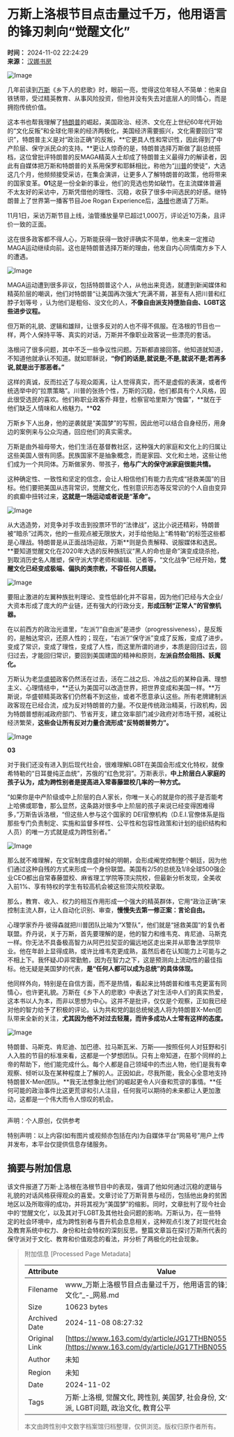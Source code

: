 # 万斯上洛根节目点击量过千万，他用语言的锋刃刺向“觉醒文化”

**时间：** 2024-11-02 22:24:29  
**来源：** [汉娜书房](https://www.163.com/dy/media/T1728632621800.html)

![Image](https://static.ws.126.net/163/f2e/dy_media/dy_media/static/images/ipLocation.f6d00eb.svg)

几年前读到[万斯](https://ent.163.com/keywords/4/0/4e0765af/1.html)《乡下人的悲歌》时，眼前一亮，觉得这位年轻人不简单：他来自铁锈带，受过精英教育、从事风险投资，但他并没有失去对底层人的同情心，而是拥抱传统价值。

这本书也帮我理解了[特朗普](https://ent.163.com/keywords/7/7/72796717666e/1.html)的崛起，美国政治、经济、文化在上世纪60年代开始的“文化反叛”和全球化带来的经济两极化，美国经济需要振兴，文化需要回归“常识”，特朗普主义是对“政治正确”的反叛，**它更具人性和常识性，因此得到了中产阶层、保守派民众的支持。**更让人惊奇的是，特朗普选择万斯做了副总统搭档，这位曾批评特朗普的反MAGA精英人士却成了特朗普主义最得力的解读者，因此有自媒体把万斯和特朗普的关系用保罗和耶稣相比，称他为“[川普](https://ent.163.com/keywords/5/d/5ddd666e/1.html)的使徒”，大选这几个月，他频频接受采访，在集会演讲，让更多人了解特朗普的政策，他将带来的国家变革。**01**这是一份全新的事业，他们的竞选也势如破竹。在主流媒体普遍不太友好的采访中，万斯凭借他的理性、沉稳，收获了很多中间选民的好感。继特朗普上了世界第一播客节目Joe Rogan Experience后，[洛根](https://ent.163.com/keywords/6/1/6d1b6839/1.html)也邀请了万斯。

11月1日，采访万斯节目上线，油管播放量早已超过1,000万，评论近10万条，且评价一致的正面。

这在很多政客都不得人心，万斯能获得一致好评确实不简单，他未来一定推动MAGA运动继续向前。这也是特朗普选择万斯的理由，他发自内心同情南方乡下人的遭遇。

![Image](https://nimg.ws.126.net/?url=http%3A%2F%2Fdingyue.ws.126.net%2F2024%2F1102%2Fca63ed45j00smbu4a000vd000iw00btm.jpg&thumbnail=660x2147483647&quality=80&type=jpg)

MAGA运动遭到很多非议，包括特朗普这个人，从他出来竞选，就遭到新闻媒体和精英阶层的嘲讽，他们对特朗普“让美国再次强大”充满不屑，甚至有人把川普和红脖子划等号 ，认为他们是粗俗、没文化的人，**不像自由派支持堕胎自由、LGBT这些进步议程。**

但万斯的礼貌、逻辑和雄辩，让很多反对的人也不得不佩服。在洛根的节目也一样，两个人保持平等、真实的对话，万斯并不像职业政客说一些漂亮的套话。

洛根问了很多问题，其中不乏一些争议性问题。万斯都直接回答。他知道就知道，不知道他就承认不知道。就如耶稣说，**“你们的话是,就说是;不是,就说不是;若再多说,就是出于那恶者。”**

这样的真诚，反而拉近了与观众距离，让人觉得真实，而不是虚假的表演，或者传统选举中的“拉票策略”。川普的张扬个性，万斯的沉稳，他们都具有个人风格，因此很受选民的喜欢。他们称职业政客乔·拜登，检察官哈里斯为“傀儡”，**就在于他们缺乏人情味和人格魅力。****02**

万斯乡下人出身，他的逆袭就是“美国梦”的写照，因此他可以结合自身经历，用身边的案例来与公众沟通，回应他们的真实需求。

万斯是由外祖母带大，他们生活在基督教社区，这种强大的家庭和文化上的归属让这些美国人很有同感。民族国家不是抽象概念，而是家园、文化和土地，这些让他们成为一个共同体。万斯做家务、带孩子，**他与广大的保守派家庭很能共情。**

这种确定性、一致性和坚定的信念，会让人相信他们有能力去完成“拯救美国”的目标。他们要把美国从违背常识，觉醒文化，性别意识形态等反常识的个人自由变异的疯癫中扭转过来，**这就是一场运动或者说是“革命”。**

![Image](https://nimg.ws.126.net/?url=http%3A%2F%2Fdingyue.ws.126.net%2F2024%2F1102%2F796da3e4j00smbu4a005jd000u001kdm.jpg&thumbnail=660x2147483647&quality=80&type=jpg)

从大选造势，对竞争对手攻击到投票环节的“法律战”，这比小说还精彩，特朗普被“暗杀”过两次，他的一些观点被无限放大，对手给他贴上“希特勒”的标签这些都是心理战。特朗普是从正面战场迎敌，万斯**则是负责解释、说服媒体和选民。**要知道觉醒文化在2020年大选的反种族抗议“黑人的命也是命”演变成烧杀抢，到取消历史名人雕塑，保守派大学老师和编辑、记者等，“文化战争”已经开始，**觉醒文化已经变成极端、偏执的类宗教，不容任何人质疑。**

![Image](https://nimg.ws.126.net/?url=http%3A%2F%2Fdingyue.ws.126.net%2F2024%2F1102%2F87751ccfj00smbu49000md000h600aim.jpg&thumbnail=660x2147483647&quality=80&type=jpg)

要阻止激进的左翼种族批判理论、变性低龄化并不容易，因为他们已经与大企业/大资本形成了庞大的产业链，还有强大的行政分支，**形成压制“正常人”的官僚机器。**

在以前西方的政治光谱里，“左派”/“自由派”是进步（progressiveness），是反叛的，是触达常识，还原人性的；现在，“右派”/“保守派”变成了反叛，变成了进步。变成了常识，变成了理性，变成了人性，而这里所谓的进步，本质是回归过去，回归过去，才能回归常识，要回到美国建国的精神和原则，**左派自然会阻挡、妖魔化。**

万斯认为老[华盛顿](https://ent.163.com/keywords/5/4/534e76db987f/1.html)政客仍然活在过去，活在二战之后、冷战之后的某种自满、理想主义、心理情结中，**还认为美国可以改造世界，把世界变成和美国一样。**万斯说，华盛顿精英政客们仍然看不到这些，或者不愿意承认这些。所有老牌建制派政客现在已经合流，成为反对特朗普的力量。不仅是传统政治精英，行政机构，因为特朗普想削减政府部门、节省开支，建立效率部门减少政府对市场干预，减税让经济繁荣，**这些会让所有反对力量合流形成“反特朗普势力”。**

![Image](https://nimg.ws.126.net/?url=http%3A%2F%2Fdingyue.ws.126.net%2F2024%2F1102%2Ffa1dd814j00smbu4a003vd000u001hom.jpg&thumbnail=660x2147483647&quality=80&type=jpg)

**03**

对于我们还没有进入到后现代社会，很难理解LGBT在美国会形成文化特权，就像希特勒的“日耳曼纯正血统”，苏俄的“红色党羽”。万斯表示，**中上阶层白人家庭的孩子认为，成为跨性别者是提高进入常春藤盟校几率的一种方式。**

“如果你是中产阶级或中上阶层的白人家长，你唯一关心的就是你的孩子是否能考上哈佛或耶鲁，那么显然，这条路对很多中上阶层的孩子来说已经变得困难得多，”万斯告诉洛根，“但这些人参与这个国家的 DEI官僚机构（D.E.I.官僚体系是指那些专门负责制定、实施和监督多样性、公平性和包容性政策和计划的组织结构和人员）的唯一方式就是成为跨性别者。”

![Image](https://nimg.ws.126.net/?url=http%3A%2F%2Fdingyue.ws.126.net%2F2024%2F1102%2Fc3e36cbaj00smbu4b0035d000q000zkm.jpg&thumbnail=660x2147483647&quality=80&type=jpg)

那么就不难理解，在文官制度鼎盛时候的明朝，会形成阉党控制整个朝廷，因为他们通过这种自残的方式来形成一个身份联盟。美国有2/5的总统及1/8全球500强企业CEO都出自常春藤盟校、麻省理工学院等顶尖院校，但最新分析发现，全美收入前1%、享有特权的学生有较高机会被这些顶尖院校录取。

那么，教育、收入、权力的相互作用形成一个强大的精英群体，它用“政治正确”来控制主流人群，让人自动化识别、审查，**慢慢失去第一修正案：言论自由。**

心理学家乔丹·彼得森就把川普团队比喻为“X警队”，他们就是“拯救美国”的复仇者联盟。乔丹说，关于万斯，首先要理解的是，他的智力和维韦克、肯尼迪、马斯克一样。你无法不具备极高智力从阿巴拉契亚的偏远地区走出来并从耶鲁法学院毕业。他在年龄上显得成熟，或许比维韦克更成熟，虽然后者在认知能力上可能与之不相上下。我怀疑JD非常勤勉，因为在智力之下，这是预测向上流动性的最佳指标。他无疑是美国梦的代表，**是“任何人都可以成为总统”的具体体现。**

他同样外向，特别是在自信方面，而不是热情，看起来比特朗普和维韦克更富有同情心，也许更礼貌。万斯在《乡下人的悲歌》中表达了对生活中人们的真实热爱，这本书以人为本，而非以思想为中心。这并不是批评，仅仅是个观察，正如我已经对他的智力给予了积极的评论。认为共和党的副总统候选人将为特朗普X-Men团队带来全新的关注，**尤其因为他不对过去轻蔑，而许多成功人士常有这样的态度。**

![Image](https://nimg.ws.126.net/?url=http%3A%2F%2Fdingyue.ws.126.net%2F2024%2F1102%2Fe6952dc2j00smbu49002rd000qe00dhm.jpg&thumbnail=660x2147483647&quality=80&type=jpg)

特朗普、马斯克、肯尼迪、加巴德、拉马斯瓦米、万斯——按照任何人对狂野和引人入胜的节目的标准来看，这都是一个梦想团队。只有上帝知道，在那个同样的上帝的帮助下，他们能完成什么。每个人都是自己领域中的杰出人物，他们是我有幸观察、倾听以及在某种程度上了解的人。正因如此，尽我所能，我全心全意地支持特朗普X-Men团队。**我无法想象比他们的崛起更令人兴奋和荒谬的事情。**任何可能的政治事件比这更荒谬和引人注目，任何我可以期待的未来都让人更加激动，这都是一个伟大而令人惊叹的机会。

---

声明：个人原创，仅供参考

特别声明：以上内容(如有图片或视频亦包括在内)为自媒体平台“网易号”用户上传并发布，本平台仅提供信息存储服务。

## 摘要与附加信息

<!-- tcd_abstract -->
该文件报道了万斯·上洛根在洛根节目中的表现，强调了他如何通过沉稳的逻辑与礼貌的对话风格获得观众的喜爱。文章讨论了万斯背景与经历，包括他出身的贫困地区以及所取得的成功，并将其视为“美国梦”的缩影。同时，文章批判了现今社会中的‘觉醒文化’，以及其对于LGBT及其他社会问题的影响。万斯认为，在一些特定的社会环境中，成为跨性别者与晋升机会息息相关，这种观点引发了对现代社会及教育系统中权力、身份和社会特权的深刻反思。整篇文章旨在探讨万斯所代表的保守派对于文化、教育和价值观念的看法，并分析了两极化的社会现象。
<!-- tcd_abstract_end -->

> 附加信息 [Processed Page Metadata]
>
> | Attribute       | Value                                  |
> |-----------------|----------------------------------------|
> | Filename        | www_万斯上洛根节目点击量过千万，他用语言的锋刃刺向“觉醒文化”_-_网易.md                             |
> | Size            | 10623 bytes                           |
> | Archived Date   | 2024-11-08 08:27:32                             |
> | Original Link   | [https://www.163.com/dy/article/JG17THBN05569YL6.html](https://www.163.com/dy/article/JG17THBN05569YL6.html)                       |
> | Author          | 未知                               |
> | Region          | 未知                               |
> | Date            | 2024-11-02                                 |
> | Tags            | 万斯·上洛根, 觉醒文化, 跨性别, 美国梦, 社会身份, 文化特权, 保守派, LGBT问题, 政治文化, 教育公平                                 |
>
> 本文由跨性别中文数字档案馆归档整理，仅供浏览。版权归原作者所有。
>